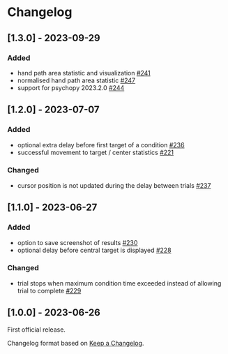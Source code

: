 # Changelog

## [1.3.0] - 2023-09-29

### Added

- hand path area statistic and visualization [#241](https://github.com/ssciwr/vstt/pull/241)
- normalised hand path area statistic [#247](https://github.com/ssciwr/vstt/pull/247)
- support for psychopy 2023.2.0 [#244](https://github.com/ssciwr/vstt/pull/244)

## [1.2.0] - 2023-07-07

### Added

- optional extra delay before first target of a condition [#236](https://github.com/ssciwr/vstt/pull/236)
- successful movement to target / center statistics [#221](https://github.com/ssciwr/vstt/pull/221)

### Changed

- cursor position is not updated during the delay between trials [#237](https://github.com/ssciwr/vstt/pull/237)

## [1.1.0] - 2023-06-27

### Added

- option to save screenshot of results [#230](https://github.com/ssciwr/vstt/pull/230)
- optional delay before central target is displayed [#228](https://github.com/ssciwr/vstt/pull/228)

### Changed

- trial stops when maximum condition time exceeded instead of allowing trial to complete [#229](https://github.com/ssciwr/vstt/pull/229)

## [1.0.0] - 2023-06-26

First official release.

Changelog format based on [Keep a Changelog](https://keepachangelog.com/en/1.0.0/).
